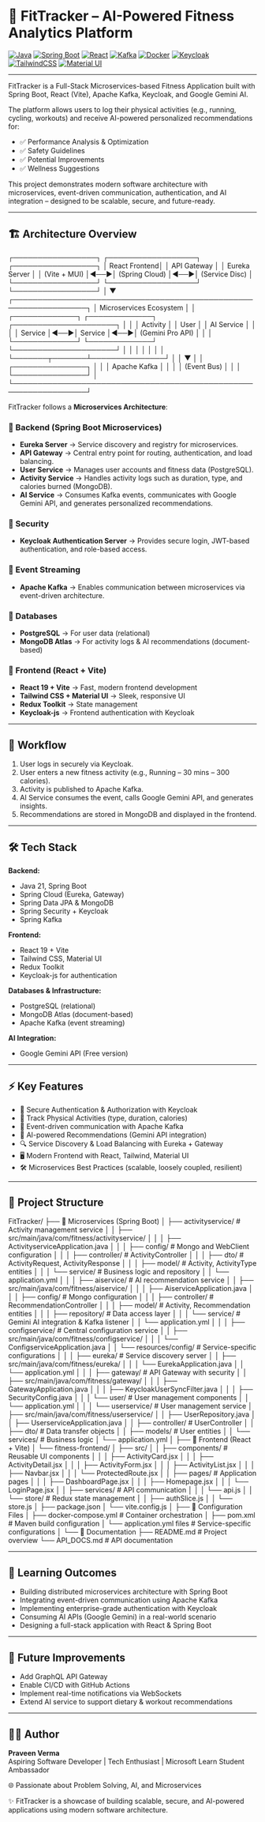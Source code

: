 # 🚀 FitTracker – AI-Powered Fitness Analytics Platform

[![Java](https://img.shields.io/badge/Java-21-blue?logo=java)](https://www.java.com/) 
[![Spring Boot](https://img.shields.io/badge/Spring%20Boot-3.3.0-brightgreen?logo=springboot)](https://spring.io/projects/spring-boot) 
[![React](https://img.shields.io/badge/React-19-blue?logo=react)](https://reactjs.org/) 
[![Kafka](https://img.shields.io/badge/Apache%20Kafka-2.9-yellow?logo=apachekafka)](https://kafka.apache.org/) 
[![Docker](https://img.shields.io/badge/Docker-24-blue?logo=docker)](https://www.docker.com/) 
[![Keycloak](https://img.shields.io/badge/Keycloak-21-red?logo=keycloak)](https://www.keycloak.org/) 
[![TailwindCSS](https://img.shields.io/badge/TailwindCSS-3-blue?logo=tailwindcss)](https://tailwindcss.com/) 
[![Material UI](https://img.shields.io/badge/Material%20UI-5-purple?logo=mui)](https://mui.com/)

---

FitTracker is a Full-Stack Microservices-based Fitness Application built with Spring Boot, React (Vite), Apache Kafka, Keycloak, and Google Gemini AI.

The platform allows users to log their physical activities (e.g., running, cycling, workouts) and receive AI-powered personalized recommendations for:
- ✅ Performance Analysis & Optimization
- ✅ Safety Guidelines
- ✅ Potential Improvements
- ✅ Wellness Suggestions

This project demonstrates modern software architecture with microservices, event-driven communication, authentication, and AI integration – designed to be scalable, secure, and future-ready.

---

## 🏗️ Architecture Overview
┌─────────────────┐    ┌──────────────────┐    ┌─────────────────┐
│   React Frontend│    │  API Gateway     │    │  Eureka Server  │
│   (Vite + MUI)  │◄──►│  (Spring Cloud)  │◄──►│  (Service Disc) │
└─────────────────┘    └──────────────────┘    └─────────────────┘
                              │
                              ▼
┌─────────────────────────────────────────────────────────────────┐
│                      Microservices Ecosystem                    │
│  ┌─────────────┐    ┌─────────────┐    ┌─────────────────────┐  │
│  │ Activity    │    │ User        │    │ AI Service          │  │
│  │ Service     │◄──►│ Service     │◄──►│ (Gemini Pro API)    │  │
│  └─────────────┘    └─────────────┘    └─────────────────────┘  │
│          │               │               │                      │
│          └───────┬───────┴───────────────┘                      │
│                  ▼                                              │
│          ┌───────────────┐                                      │
│          │ Apache Kafka  │                                      │
│          │ (Event Bus)   │                                      │
│          └───────────────┘                                      │
└─────────────────────────────────────────────────────────────────┘

FitTracker follows a **Microservices Architecture**:

### 🔹 Backend (Spring Boot Microservices)
- **Eureka Server** → Service discovery and registry for microservices.
- **API Gateway** → Central entry point for routing, authentication, and load balancing.
- **User Service** → Manages user accounts and fitness data (PostgreSQL).
- **Activity Service** → Handles activity logs such as duration, type, and calories burned (MongoDB).
- **AI Service** → Consumes Kafka events, communicates with Google Gemini API, and generates personalized recommendations.

### 🔹 Security
- **Keycloak Authentication Server** → Provides secure login, JWT-based authentication, and role-based access.

### 🔹 Event Streaming
- **Apache Kafka** → Enables communication between microservices via event-driven architecture.

### 🔹 Databases
- **PostgreSQL** → For user data (relational)
- **MongoDB Atlas** → For activity logs & AI recommendations (document-based)

### 🔹 Frontend (React + Vite)
- **React 19 + Vite** → Fast, modern frontend development
- **Tailwind CSS + Material UI** → Sleek, responsive UI
- **Redux Toolkit** → State management
- **Keycloak-js** → Frontend authentication with Keycloak

---

## 🔮 Workflow
1. User logs in securely via Keycloak.
2. User enters a new fitness activity (e.g., Running – 30 mins – 300 calories).
3. Activity is published to Apache Kafka.
4. AI Service consumes the event, calls Google Gemini API, and generates insights.
5. Recommendations are stored in MongoDB and displayed in the frontend.

---

## 🛠️ Tech Stack

**Backend:**  
- Java 21, Spring Boot  
- Spring Cloud (Eureka, Gateway)  
- Spring Data JPA & MongoDB  
- Spring Security + Keycloak  
- Spring Kafka  

**Frontend:**  
- React 19 + Vite  
- Tailwind CSS, Material UI  
- Redux Toolkit  
- Keycloak-js for authentication  

**Databases & Infrastructure:**  
- PostgreSQL (relational)  
- MongoDB Atlas (document-based)  
- Apache Kafka (event streaming)  

**AI Integration:**  
- Google Gemini API (Free version)  

---

## ⚡ Key Features
- 🔑 Secure Authentication & Authorization with Keycloak  
- 🏃 Track Physical Activities (type, duration, calories)  
- 📡 Event-driven communication with Apache Kafka  
- 🤖 AI-powered Recommendations (Gemini API integration)  
- 🔍 Service Discovery & Load Balancing with Eureka + Gateway  
- 🖥️ Modern Frontend with React, Tailwind, Material UI  
- 🛠️ Microservices Best Practices (scalable, loosely coupled, resilient)  

---

## 📂 Project Structure
FitTracker/
├── 📁 Microservices (Spring Boot)
│   ├── activityservice/          # Activity management service
│   │   ├── src/main/java/com/fitness/activityservice/
│   │   │   ├── ActivityserviceApplication.java
│   │   │   ├── config/           # Mongo and WebClient configuration
│   │   │   ├── controller/       # ActivityController
│   │   │   ├── dto/              # ActivityRequest, ActivityResponse
│   │   │   ├── model/            # Activity, ActivityType entities
│   │   │   └── service/          # Business logic and repository
│   │   └── application.yml
│   │
│   ├── aiservice/                # AI recommendation service
│   │   ├── src/main/java/com/fitness/aiservice/
│   │   │   ├── AiserviceApplication.java
│   │   │   ├── config/           # Mongo configuration
│   │   │   ├── controller/       # RecommendationController
│   │   │   ├── model/            # Activity, Recommendation entities
│   │   │   ├── repository/       # Data access layer
│   │   │   └── service/          # Gemini AI integration & Kafka listener
│   │   └── application.yml
│   │
│   ├── configservice/            # Central configuration service
│   │   ├── src/main/java/com/fitness/configservice/
│   │   │   └── ConfigserviceApplication.java
│   │   └── resources/config/     # Service-specific configurations
│   │
│   ├── eureka/                   # Service discovery server
│   │   ├── src/main/java/com/fitness/eureka/
│   │   │   └── EurekaApplication.java
│   │   └── application.yml
│   │
│   ├── gateway/                  # API Gateway with security
│   │   ├── src/main/java/com/fitness/gateway/
│   │   │   ├── GatewayApplication.java
│   │   │   ├── KeycloakUserSyncFilter.java
│   │   │   ├── SecurityConfig.java
│   │   │   └── user/             # User management components
│   │   └── application.yml
│   │
│   └── userservice/              # User management service
│       ├── src/main/java/com/fitness/userservice/
│       │   ├── UserRepository.java
│       │   ├── UserserviceApplication.java
│       │   ├── controller/       # UserController
│       │   ├── dto/              # Data transfer objects
│       │   ├── models/           # User entities
│       │   └── services/         # Business logic
│       └── application.yml
│
├── 📁 Frontend (React + Vite)
│   └── fitness-frontend/
│       ├── src/
│       │   ├── components/       # Reusable UI components
│       │   │   ├── ActivityCard.jsx
│       │   │   ├── ActivityDetail.jsx
│       │   │   ├── ActivityForm.jsx
│       │   │   ├── ActivityList.jsx
│       │   │   ├── Navbar.jsx
│       │   │   └── ProtectedRoute.jsx
│       │   ├── pages/            # Application pages
│       │   │   ├── DashboardPage.jsx
│       │   │   ├── Homepage.jsx
│       │   │   └── LoginPage.jsx
│       │   ├── services/         # API communication
│       │   │   └── api.js
│       │   └── store/            # Redux state management
│       │       ├── authSlice.js
│       │       └── store.js
│       ├── package.json
│       └── vite.config.js
│
├── 📄 Configuration Files
│   ├── docker-compose.yml        # Container orchestration
│   ├── pom.xml                   # Maven build configuration
│   └── application.yml files     # Service-specific configurations
│
└── 📄 Documentation
    ├── README.md                 # Project overview
    └── API_DOCS.md              # API documentation



---

## 🎯 Learning Outcomes
- Building distributed microservices architecture with Spring Boot  
- Integrating event-driven communication using Apache Kafka  
- Implementing enterprise-grade authentication with Keycloak  
- Consuming AI APIs (Google Gemini) in a real-world scenario  
- Designing a full-stack application with React & Spring Boot  

---

## 📌 Future Improvements
- Add GraphQL API Gateway  
- Enable CI/CD with GitHub Actions  
- Implement real-time notifications via WebSockets  
- Extend AI service to support dietary & workout recommendations  

---

## 👨‍💻 Author
**Praveen Verma**  
Aspiring Software Developer | Tech Enthusiast | Microsoft Learn Student Ambassador  

🌐 Passionate about Problem Solving, AI, and Microservices  

✨ FitTracker is a showcase of building scalable, secure, and AI-powered applications using modern software architecture.

